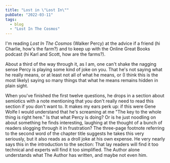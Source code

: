 ```yaml
---
title: "Lost in \"Lost In\""
pubDate: "2022-03-11"
tags:
  - blog
  - "Lost In The Cosmos"
---
```


I'm reading _Lost In The Cosmos_ (Walker Percy) at the advice if a friend (hi Charlie, how's the farm?) and to keep up with the Online Great Books podcast (hi Karl and Scott, how are the farms?).

About a third of the way through it, as I am, one can't shake the nagging sense Percy is playing some kind of joke on you. That he's not saying what he really means, or at least not all of what he means, or (I think this is the most likely) saying so many things that what he means remains hidden in plain sight.

When you've finished the first twelve questions, he drops in a section about semiotics with a note mentioning that you don't really need to read this section if you don't want to. It makes my ears perk up: if this were Gene Wolfe I would understand that he's screaming at me "The key to the whole thing is right here." Is that what Percy is doing? Or is he just noodling on about something he finds interesting, laughing at the thought of a bunch of readers slogging through it in frustration? The three-page footnote referring to the second word of the chapter title suggests he takes this very seriously, but it also reads as a droll joke at his own expense. He very nearly says this in the introduction to the section: That lay readers will find it too technical and experts will find it too simplified. The Author alone understands what The Author has written, and maybe not even him.
